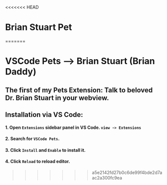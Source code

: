 <<<<<<< HEAD
# Brian Stuart Pet

=======
# VSCode Pets --> Brian Stuart (Brian Daddy)

## The first of my Pets Extension: Talk to beloved Dr. Brian Stuart in your webview. 

## Installation via VS Code:
#### 1. Open ```Extensions``` sidebar panel in VS Code. ```view -> Extensions```
#### 2. Search for ```VSCode Pets```.
#### 3. Click ```Install``` and ```Enable``` to install it.
#### 4. Click ```Reload``` to reload editor.
>>>>>>> a5e2142fd27b0c6de99f4bde2d7aac2a300fc9ea
